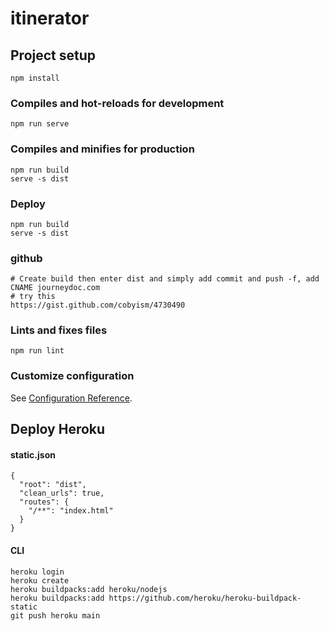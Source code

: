 # itinerator

## Project setup

```
npm install
```

### Compiles and hot-reloads for development

```
npm run serve
```

### Compiles and minifies for production

```
npm run build
serve -s dist
```

### Deploy

```
npm run build
serve -s dist
```

### github

```
# Create build then enter dist and simply add commit and push -f, add CNAME journeydoc.com
# try this
https://gist.github.com/cobyism/4730490
```

### Lints and fixes files

```
npm run lint
```

### Customize configuration

See [Configuration Reference](https://cli.vuejs.org/config/).

## Deploy Heroku

#### static.json

```
{
  "root": "dist",
  "clean_urls": true,
  "routes": {
    "/**": "index.html"
  }
}
```

#### CLI

```
heroku login
heroku create
heroku buildpacks:add heroku/nodejs
heroku buildpacks:add https://github.com/heroku/heroku-buildpack-static
git push heroku main
```
